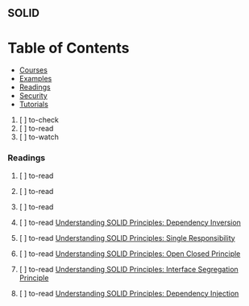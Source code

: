 ## SOLID

# Table of Contents
<!-- MarkdownTOC depth=4 -->
  - [Courses](#courses)
  - [Examples](#examples)
  - [Readings](#readings)
  - [Security](#security)
  - [Tutorials](#tutorials)
<!-- /MarkdownTOC -->

  1. [ ] to-check []()
  1. [ ] to-read []()
  1. [ ] to-watch []()

### Readings

  1. [ ] to-read []()
  1. [ ] to-read []()
  1. [ ] to-read []()
  1. [ ] to-read [Understanding SOLID Principles: Dependency Inversion](https://codeburst.io/understanding-solid-principles-dependency-injection-d570c15560ab)
  1. [ ] to-read [Understanding SOLID Principles: Single Responsibility](https://codeburst.io/understanding-solid-principles-single-responsibility-b7c7ec0bf80)
  1. [ ] to-read [Understanding SOLID Principles: Open Closed Principle](https://codeburst.io/understanding-solid-principles-open-closed-principle-e2b588b6491f)
  1. [ ] to-read [Understanding SOLID Principles: Interface Segregation Principle](https://codeburst.io/understanding-solid-principles-interface-segregation-principle-b2d57026cf6c)




  1. [ ] to-read [Understanding SOLID Principles: Dependency Injection](https://dev.to/theodesp/understanding-solid-principles-dependency-injection)
